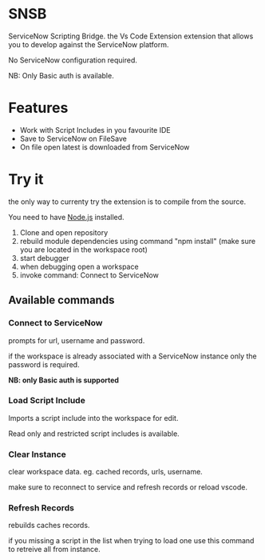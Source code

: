# SNSB
ServiceNow Scripting Bridge.
the Vs Code Extension extension that allows you to develop against the ServiceNow platform.

No ServiceNow configuration required.

NB: Only Basic auth is available. 

# Features

* Work with Script Includes in you favourite IDE
* Save to ServiceNow on FileSave
* On file open latest is downloaded from ServiceNow


# Try it
the only way to currenty try the extension is to compile from the source.

You need to have [Node.js](https://nodejs.org/en/) installed.



1. Clone and open repository
2. rebuild module dependencies using command "npm install" (make sure you are located in the workspace root)
3. start debugger
4. when debugging open a workspace
5. invoke command: Connect to ServiceNow


## Available commands
### Connect to ServiceNow
prompts for url, username and password.

if the workspace is already associated with a ServiceNow instance only the password is required.

**NB: only Basic auth is supported**

### Load Script Include
Imports a script include into the workspace for edit.

Read only and restricted script includes is available.

### Clear Instance
clear workspace data. eg. cached records, urls, username.

make sure to reconnect to service and refresh records or reload vscode.

### Refresh Records
rebuilds caches records. 

if you missing a script in the list when trying to load one use this command to retreive all from instance.
